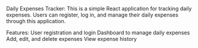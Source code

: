 Daily Expenses Tracker:
    This is a simple React application for tracking daily expenses. Users can register, log in, and manage their daily expenses through this application.

Features:
    User registration and login
    Dashboard to manage daily expenses
    Add, edit, and delete expenses
    View expense history